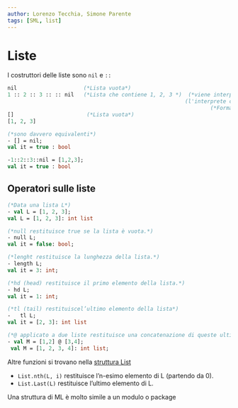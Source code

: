```yaml
---
author: Lorenzo Tecchia, Simone Parente
tags: [SML, list]
---
```

# Liste

I costruttori delle liste sono `nil` e `::`

```sml
nil                     (*Lista vuota*)
1 :: 2 :: 3 :: :: nil   (*Lista che contiene 1, 2, 3 *)  (*viene interpretata da **destra verso sinistra** 
														(l'interprete crea la lista vuota, aggiunge il 3, poi il 2 e poi l'1)
																(*Formato equivalente basato su parentesi quadre *)
[]                       (*Lista vuota*)
[1, 2, 3]

(*sono davvero equivalenti*)
- [] = nil;
val it = true : bool

-1::2::3::nil = [1,2,3];
val it = true : bool
```

## Operatori sulle liste

```sml
(*Data una lista L*)
- val L = [1, 2, 3];
val L = [1, 2, 3]: int list

(*null restituisce true se la lista è vuota.*)
- null L;
val it = false: bool;

(*lenght restituisce la lunghezza della lista.*)
- length L;
val it = 3: int;
```

```sml
(*hd (head) restituisce il primo elemento della lista.*)
- hd L;
val it = 1: int;

(*tl (tail) restituiscel’ultimo elemento della lista*)
-	tl L;
val it = [2, 3]: int list

(*@ applicato a due liste restituisce una concatenazione di queste ultime*)
- val M = [1,2] @ [3,4];
 val M = [1, 2, 3, 4]: int list;
```

Altre funzioni si trovano nella [struttura List](https://smlfamily.github.io/Basis/list.html)

- `List.nth(L, i)` restituisce l’n-esimo elemento di L (partendo da 0).
- `List.Last(L)` restituisce l’ultimo elemento di L.

Una struttura di ML è molto simile a un modulo o package